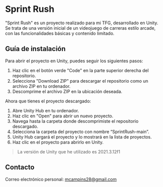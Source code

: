 # Sprint Rush
"Sprint Rush" es un proyecto realizado para mi TFG, desarrollado en Unity. Se trata de una versión inicial de un videojuego de carreras estilo arcade, con las funcionalidades básicas y contenido limitado.

## Guía de instalación

Para abrir el proyecto en Unity, puedes seguir los siguientes pasos:
 1. Haz clic en el botón verde "Code" en la parte superior derecha del repositorio.
 2. Selecciona "Download ZIP" para descargar el repositorio como un archivo ZIP en tu ordenador.
 3. Descomprime el archivo ZIP en la ubicación deseada.

Ahora que tienes el proyecto descargado:
 1. Abre Unity Hub en tu ordenador.
 2. Haz clic en "Open" para abrir un nuevo proyecto.
 3. Navega hasta la carpeta donde descomprimiste el repositorio descargado.
 4. Selecciona la carpeta del proyecto con nombre “SprintRush-main”.
 5. Unity Hub cargará el proyecto y lo mostrará en la lista de proyectos.
 6. Haz clic en el proyecto para abrirlo en Unity.

> La versión de Unity que he utilizado es 2021.3.12f1

## Contacto

Correo electrónico personal: mcampins28@gmail.com
